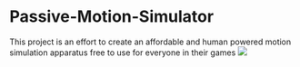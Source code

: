 # Passive-Motion-Simulator
This project is an effort to create an affordable and human powered motion simulation apparatus free to use for everyone in their games 
![](images/voronoi_graph.jpg)

